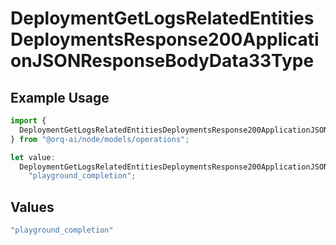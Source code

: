 # DeploymentGetLogsRelatedEntitiesDeploymentsResponse200ApplicationJSONResponseBodyData33Type

## Example Usage

```typescript
import {
  DeploymentGetLogsRelatedEntitiesDeploymentsResponse200ApplicationJSONResponseBodyData33Type,
} from "@orq-ai/node/models/operations";

let value:
  DeploymentGetLogsRelatedEntitiesDeploymentsResponse200ApplicationJSONResponseBodyData33Type =
    "playground_completion";
```

## Values

```typescript
"playground_completion"
```